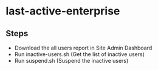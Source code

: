 # last-active-enterprise

## Steps

- Download the all users report in Site Admin Dashboard
- Run inactive-users.sh (Get the list of inactive users)
- Run suspend.sh (Suspend the inactive users)
